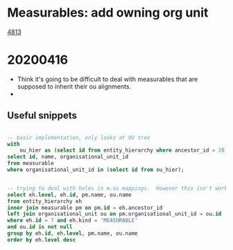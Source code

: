 # Measurables: add owning org unit 

[4813](https://github.com/finos/waltz/issues/4813)

# 20200416

- Think it's going to be difficult to deal with measurables that are supposed to inherit their ou alignments.
- 

## Useful snippets

```sql

-- basic implementation, only looks at OU tree
with
    ou_hier as (select id from entity_hierarchy where ancestor_id = 20 and kind = 'ORG_UNIT')
select id, name, organisational_unit_id
from measurable
where organisational_unit_id in (select id from ou_hier);


-- trying to deal with holes in m.ou mappings.  However this isn't working out:
select eh.level, eh.id, pm.name, ou.name
from entity_hierarchy eh
inner join measurable pm on pm.id = eh.ancestor_id
left join organisational_unit ou on pm.organisational_unit_id = ou.id
where eh.id = 7 and eh.kind = 'MEASURABLE'
and ou.id is not null
group by eh.id, eh.level, pm.name, ou.name
order by eh.level desc

```